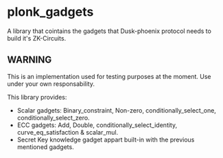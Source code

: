 # plonk_gadgets
A library that cointains the gadgets that Dusk-phoenix protocol needs to build it's ZK-Circuits.

## WARNING
This is an implementation used for testing purposes at the moment. Use under your own responsability.

This library provides:

- Scalar gadgets: Binary_constraint, Non-zero, conditionally_select_one, conditionally_select_zero.
- ECC gadgets: Add, Double, conditionally_select_identity, curve_eq_satisfaction & scalar_mul.
- Secret Key knowledge gadget appart built-in with the previous mentioned gadgets.

